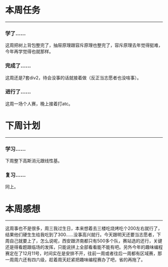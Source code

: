 # 本周任务

---

### 学了……

这周把树上背包整完了，抽屉原理跟容斥原理也整完了，容斥原理去年觉得挺难，今年再学觉得也就那样。

### 完成了……

这周还是7套div2，待会没事的话就接着做（反正当志愿者也没啥事）。

### 进行了……

这周一场个人赛，晚上接着打atc。

# 下周计划

---

### 学习……

下周整下高斯消元跟线性基。

### 复习……

同上。

# 本周感想

---

这周事也不是很多，周三我过生日，本来想着去三楼吃烧烤吃个200左右就行了，结果他们硬生生给我吃到了300……没事高兴就行。今天跟明天还要当志愿者，下周自己就要上了，怎么说呢，西安跟济南都只有500多个队，赛站选的还行，关键还是得看题跟临场的发挥，只能说拼上全部看看能不能有吧。另外今年的趣味编程赛定在了12月11号，时间实在是安排不开，往前一周或者往后一周都有区域赛，那一周周六还有四六级，趁着周天赶紧把趣味编程赛办了吧，省的再拖了。
